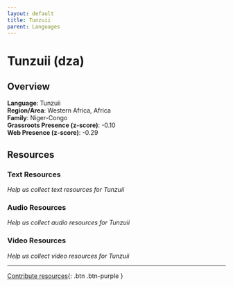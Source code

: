 ```yaml
---
layout: default
title: Tunzuii
parent: Languages
---
```


# Tunzuii (dza)

## Overview

**Language**: Tunzuii  
**Region/Area**: Western Africa, Africa  
**Family**: Niger-Congo  
**Grassroots Presence (z-score)**: -0.10  
**Web Presence (z-score)**: -0.29  

## Resources

### Text Resources
*Help us collect text resources for Tunzuii*

### Audio Resources
*Help us collect audio resources for Tunzuii*

### Video Resources
*Help us collect video resources for Tunzuii*

---

[Contribute resources](https://forms.office.com/e/1SfLJx3u1r){: .btn .btn-purple }
